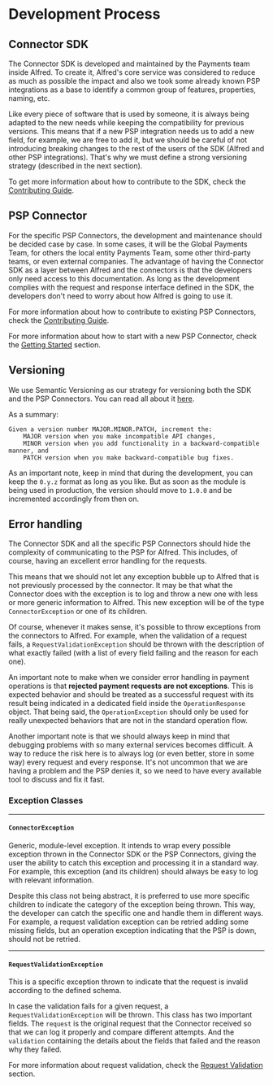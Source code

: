 # Development Process

## Connector SDK

The Connector SDK is developed and maintained by the Payments team inside Alfred. To create it, Alfred's core service was considered to reduce as much as possible the impact and also we took some already known PSP integrations as a base to identify a common group of features, properties, naming, etc.

Like every piece of software that is used by someone, it is always being adapted to the new needs while keeping the compatibility for previous versions. This means that if a new PSP integration needs us to add a new field, for example, we are free to add it, but we should be careful of not introducing breaking changes to the rest of the users of the SDK (Alfred and other PSP integrations). That's why we must define a strong versioning strategy (described in the next section).

To get more information about how to contribute to the SDK, check the [Contributing Guide](../CONTRIBUTING.md).

## PSP Connector

For the specific PSP Connectors, the development and maintenance should be decided case by case. In some cases, it will be the Global Payments Team, for others the local entity Payments Team, some other third-party teams, or even external companies. The advantage of having the Connector SDK as a layer between Alfred and the connectors is that the developers only need access to this documentation. As long as the development complies with the request and response interface defined in the SDK, the developers don't need to worry about how Alfred is going to use it.

For more information about how to contribute to existing PSP Connectors, check the [Contributing Guide](../CONTRIBUTING.md).

For more information about how to start with a new PSP Connector, check the [Getting Started](GettingStarted.md) section.

## Versioning

We use Semantic Versioning as our strategy for versioning both the SDK and the PSP Connectors. You can read all about it [here](https://semver.org/).

As a summary:

    Given a version number MAJOR.MINOR.PATCH, increment the:
        MAJOR version when you make incompatible API changes,
        MINOR version when you add functionality in a backward-compatible manner, and
        PATCH version when you make backward-compatible bug fixes.

As an important note, keep in mind that during the development, you can keep the `0.y.z` format as long as you like. But as soon as the module is being used in production, the version should move to `1.0.0` and be incremented accordingly from then on.

## Error handling

The Connector SDK and all the specific PSP Connectors should hide the complexity of communicating to the PSP for Alfred. This includes, of course, having an excellent error handling for the requests.

This means that we should not let any exception bubble up to Alfred that is not previously processed by the connector. It may be that what the Connector does with the exception is to log and throw a new one with less or more generic information to Alfred. This new exception will be of the type `ConnectorException` or one of its children. 

Of course, whenever it makes sense, it's possible to throw exceptions from the connectors to Alfred. For example, when the validation of a request fails, a `RequestValidationException` should be thrown with the description of what exactly failed (with a list of every field failing and the reason for each one). 

An important note to make when we consider error handling in payment operations is that **rejected payment requests are not exceptions**. This is expected behavior and should be treated as a successful request with its result being indicated in a dedicated field inside the `OperationResponse` object. That being said, the `OperationException` should only be used for really unexpected behaviors that are not in the standard operation flow.

Another important note is that we should always keep in mind that debugging problems with so many external services becomes difficult. A way to reduce the risk here is to always log (or even better, store in some way) every request and every response. It's not uncommon that we are having a problem and the PSP denies it, so we need to have every available tool to discuss and fix it fast.

### Exception Classes

---

#### `ConnectorException`

Generic, module-level exception. It intends to wrap every possible exception thrown in the Connector SDK or the PSP Connectors, giving the user the ability to catch this exception and processing it in a standard way. For example, this exception (and its children) should always be easy to log with relevant information.

Despite this class not being abstract, it is preferred to use more specific children to indicate the category of the exception being thrown. This way, the developer can catch the specific one and handle them in different ways. For example, a request validation exception can be retried adding some missing fields, but an operation exception indicating that the PSP is down, should not be retried.

---

#### `RequestValidationException`

This is a specific exception thrown to indicate that the request is invalid according to the defined schema.

In case the validation fails for a given request, a `RequestValidationException` will be thrown. This class has two important fields. The `request` is the original request that the Connector received so that we can log it properly and compare different attempts. And the `validation` containing the details about the fields that failed and the reason why they failed.

For more information about request validation, check the [Request Validation](RequestValidation.md) section.
